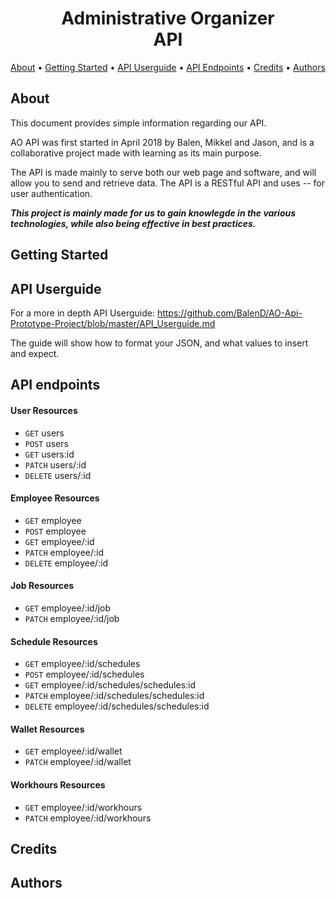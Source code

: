 <h1 align="center">
  Administrative Organizer
  <br>
  API
  <br>
</h1>

<p align="center">
  <a href="#about">About</a> •
  <a href="#getting-started">Getting Started</a> •
  <a href="#api-userguide">API Userguide</a> •
  <a href="#api-endpoints">API Endpoints</a> •
  <a href="#credits">Credits</a> •
  <a href="#authors">Authors</a>
</p>

## About
This document provides simple information regarding our API.

AO API was first started in April 2018 by Balen, Mikkel and Jason, and is a collaborative project made with learning as its main purpose.

The API is made mainly to serve both our web page and software, and will allow you to send and retrieve data. The API is a RESTful API and uses -- for user authentication. 

___This project is mainly made for us to gain knowlegde in the various technologies, while also being effective in best practices.___

## Getting Started

## API Userguide
For a more in depth API Userguide:
https://github.com/BalenD/AO-Api-Prototype-Project/blob/master/API_Userguide.md

The guide will show how to format your JSON, and what values to insert and expect.
## API endpoints
#### User Resources
- <code>GET</code> users
- <code>POST</code> users
- <code>GET</code> users:id
- <code>PATCH</code> users/:id
- <code>DELETE</code> users/:id
#### Employee Resources
- <code>GET</code> employee
- <code>POST</code> employee
- <code>GET</code> employee/:id
- <code>PATCH</code> employee/:id
- <code>DELETE</code> employee/:id
#### Job Resources
- <code>GET</code> employee/:id/job
- <code>PATCH</code> employee/:id/job
#### Schedule Resources
- <code>GET</code> employee/:id/schedules
- <code>POST</code> employee/:id/schedules
- <code>GET</code> employee/:id/schedules/schedules:id
- <code>PATCH</code> employee/:id/schedules/schedules:id
- <code>DELETE</code> employee/:id/schedules/schedules:id
#### Wallet Resources
- <code>GET</code> employee/:id/wallet
- <code>PATCH</code> employee/:id/wallet
#### Workhours Resources
- <code>GET</code> employee/:id/workhours
- <code>PATCH</code> employee/:id/workhours
## Credits

## Authors
